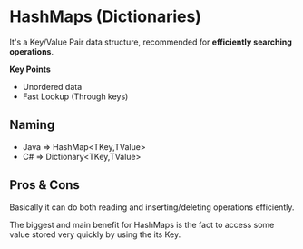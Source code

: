 # HashMaps (Dictionaries)

It's a Key/Value Pair data structure, recommended for **efficiently searching operations**.

**Key Points**

- Unordered data
- Fast Lookup (Through keys)

## Naming

- Java => HashMap<TKey,TValue>
- C#   => Dictionary<TKey,TValue>

## Pros & Cons

Basically it can do both reading and inserting/deleting operations efficiently.

The biggest and main benefit for HashMaps is the fact to access some value stored very quickly by using the its Key.